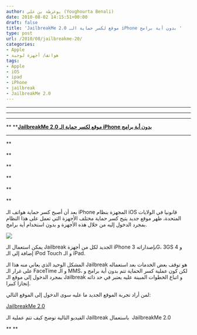 ```yaml
---
author: يوغرطة بن علي (Youghourta Benali)
date: 2010-08-02 14:15:51+00:00
draft: false
title: 'JailbreakMe 2.0 موقع لكسر حماية الـ iPhone بدون أية برامج '
type: post
url: /2010/08/jailbreakme-20/
categories:
- Apple
- هواتف/ أجهزة لوحية
tags:
- Apple
- iOS
- ipad
- iPhone
- jailbreak
- JailbreakMe 2.0
---
```


** **

** **

** **


** ****[JailbreakMe 2.0 موقع لكسر حماية الـ iPhone بدون أية برامج ](it-scoop.com/2010/08/JailbreakMe-20)**


** **


**





**


**

**




**







**






بعد أن أصبح كسر حماية هواتف الـ iPhone المجهزة بنظام iOS قانونيا في الولايات المتحدة، ظهر موقع جديد يتيح كسر حماية مختلف الأجهزة التي تعمل على هذا النظام بمجرد الدخول إليه من خلال هذه الأجهزة و بدون استخدام أية برامج.




[![](https://www.it-scoop.com/wp-content/uploads/2010/08/apple-jailbreakme.jpg)
](it-scoop.com/2010/08/JailbreakMe-20)











يمكن استعمال الـ Jailbreak الجديد لكل من أجهزة iPhone بإصداراته 3G، 3GS و 4 إضافة إلى الـ iPod Touch و الـ iPad.




المشكل الوحيد الذي يعاني منه هذا الـ Jailbreak هو توقف بعض الخدمات بعد استعماله على غرار الـ FaceTime و الـ MMS، لكن كون عملية كسر الحماية تتم بدون أية برامج و بمجرد الدخول إلى موقع الـ Jailbreak و اتباع الخطوات المبينة عليه يعتبر في حد ذاته إنجازا كبيرا.




لمن أراد تجربة الموقع الجديد ما عليه سوى الدخول إلى الموقع التالي:




[JailbreakMe 2.0](http://www.jailbreakme.com)


الفيديو التالية توضح كيف تتم عملية الـ Jailbreak باستعمال  JailbreakMe 2.0

<!-- more -->



**
**<object classid="clsid:d27cdb6e-ae6d-11cf-96b8-444553540000" width="640" codebase="http://download.macromedia.com/pub/shockwave/cabs/flash/swflash.cab#version=6,0,40,0" height="385"><embed src="http://www.youtube.com/v/injJTTb9EWw&hl=fr_FR&fs=1" allowscriptaccess="always" height="385" width="640" allowfullscreen="true" type="application/x-shockwave-flash"> </embed></object>

